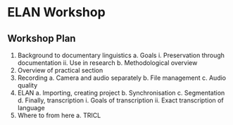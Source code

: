# ELAN Workshop
## Workshop Plan
1. Background to documentary linguistics
   a. Goals
      i. Preservation through documentation
      ii. Use in research
   b. Methodological overview
2. Overview of practical section
3. Recording
   a. Camera and audio separately
   b. File management
   c. Audio quality
4. ELAN
   a. Importing, creating project
   b. Synchronisation
   c. Segmentation
   d. Finally, transcription
      i. Goals of transcription
      ii. Exact transcription of language
5. Where to from here
   a. TRICL

